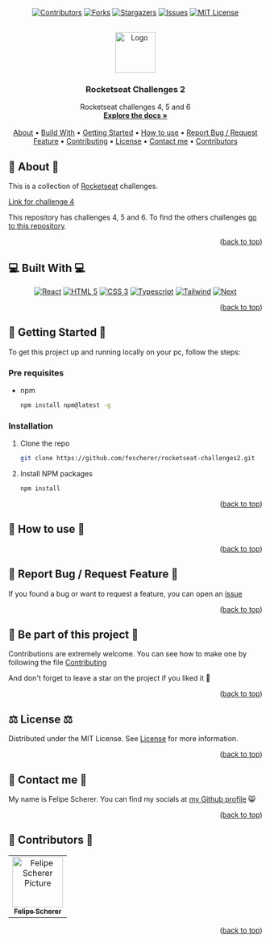 <a name="readme-top"></a>

<div align="center">

[![Contributors][contributors-shield]][contributors-url]
[![Forks][forks-shield]][forks-url]
[![Stargazers][stars-shield]][stars-url]
[![Issues][issues-shield]][issues-url]
[![MIT License][license-shield]][license-url]

  <br />
  <a href="https://github.com/fescherer/rocketseat-challenges2">
    <img src="https://github.com/fescherer/rocketseat-challenges2/assets/62115215/1221e296-30b0-4833-bf10-1a4f55a45e92" alt="Logo" width="80" height="80">
  </a>

<h3 align="center">Rocketseat Challenges 2</h3>

<p align="center">

Rocketseat challenges 4, 5 and 6
<br />
<a href="https://github.com/fescherer/rocketseat-challenges2"><strong>Explore the docs »</strong></a>
<br />
<br />
<a href="#about">About</a>
•
<a href="#stack">Build With</a>
•
<a href="#install">Getting Started</a>
•
<a href="#usage">How to use</a>
•
<a href="#issue">Report Bug / Request Feature</a>
•
<a href="#contributing">Contributing</a>
•
<a href="#license">License</a>
•
<a href="#contact">Contact me</a>
•
<a href="#contributors">Contributors</a>

</p>
</div>

<!-- **********************🐲About🐲********************** -->

<a name="about"></a>

## 💬 About 💬

This is a collection of [Rocketseat](https://www.rocketseat.com.br) challenges.

[Link for challenge 4](https://challenge-04.felipescherer.com)

This repository has challenges 4, 5 and 6. To find the others challenges [go to this repository](https://github.com/fescherer/rocketseat-challenges).

<p align="right">(<a href="#readme-top">back to top</a>)</p>

<!-- **********************🐲Built With🐲********************** -->

<a name="stack"></a>

## 💻 Built With 💻

<div align="center">

[![React][React.js]][React-url]
[![HTML 5][html 5]][html-url]
[![CSS 3][css 3]][css-url]
[![Typescript][typescript]][typescript-url]
[![Tailwind][Tailwind]][tailwind-url]
[![Next][Next.js]][Next-url]

</div>

<p align="right">(<a href="#readme-top">back to top</a>)</p>

<!-- **********************🐲Getting Started🐲********************** -->

<a name="install"></a>

## 🚂 Getting Started 🚂

To get this project up and running locally on your pc, follow the steps:

### Pre requisites

- npm
  ```sh
  npm install npm@latest -g
  ```

### Installation

1. Clone the repo
   ```sh
   git clone https://github.com/fescherer/rocketseat-challenges2.git
   ```

2. Install NPM packages
   ```sh
   npm install
   ```

<p align="right">(<a href="#readme-top">back to top</a>)</p>

<!-- **********************🐲How to use🐲********************** -->

<a name="usage"></a>

## 🙋 How to use 🙋

<p align="right">(<a href="#readme-top">back to top</a>)</p>

<!-- **********************🐲Report Bug / Request Feature🐲********************** -->
<a name="issue"></a>

## 🐞 Report Bug / Request Feature 🐞

If you found a bug or want to request a feature, you can open an [issue](https://github.com/fescherer/utils/blob/main/ISSUE.md)

<p align="right">(<a href="#readme-top">back to top</a>)</p>


<!-- **********************🐲Be part of this project🐲********************** -->
<a name="contributing"></a>

## 👋 Be part of this project 👋

Contributions are extremely welcome. You can see how to make one by following the file [Contributing](https://github.com/fescherer/utils/blob/main/CONTRIBUTING.md)

And don't forget to leave a star on the project if you liked it 🤩

<p align="right">(<a href="#readme-top">back to top</a>)</p>


<!-- **********************🐲License🐲********************** -->
<a name="license"></a>

## ⚖️ License ⚖️

Distributed under the MIT License. See [License](LICENSE) for more information.

<p align="right">(<a href="#readme-top">back to top</a>)</p>


<!-- **********************🐲Contact Me🐲********************** -->
<a name="contact"></a>

## 💬 Contact me 💬

My name is Felipe Scherer. You can find my socials at [my Github profile](https://github.com/fescherer) 😸

<p align="right">(<a href="#readme-top">back to top</a>)</p>

<!-- **********************🐲Contributors🐲********************** -->

<a name="contributors"></a>

## 🤗 Contributors 🤗

<table>
  <tr>
    <td align="center">
      <a href="https://github.com/fescherer">
        <img src="https://avatars.githubusercontent.com/u/62115215" width="100px;" alt="Felipe Scherer Picture"/><br>
        <sub>
          <b>Felipe Scherer</b>
        </sub>
      </a>
    </td>
  </tr>
</table>

<p align="right">(<a href="#readme-top">back to top</a>)</p>

<!-- Badges and Badges Link -->
<!-- https://github.com/Ileriayo/markdown-badges -->
[contributors-shield]: https://img.shields.io/github/contributors/fescherer/rocketseat-challenges2.svg?style=for-the-badge
[contributors-url]: https://github.com/fescherer/rocketseat-challenges2/graphs/contributors
[forks-shield]: https://img.shields.io/github/forks/fescherer/rocketseat-challenges2.svg?style=for-the-badge
[forks-url]: https://github.com/fescherer/rocketseat-challenges2/network/members
[stars-shield]: https://img.shields.io/github/stars/fescherer/rocketseat-challenges2.svg?style=for-the-badge
[stars-url]: https://github.com/fescherer/rocketseat-challenges2/stargazers
[issues-shield]: https://img.shields.io/github/issues/fescherer/rocketseat-challenges2.svg?style=for-the-badge
[issues-url]: https://github.com/fescherer/rocketseat-challenges2/issues
[license-shield]: https://img.shields.io/github/license/fescherer/rocketseat-challenges2.svg?style=for-the-badge
[license-url]: https://github.com/fescherer/rocketseat-challenges2/blob/master/LICENSE
[linkedin-shield]: https://img.shields.io/badge/-LinkedIn-black.svg?style=for-the-badge&logo=linkedin&colorB=0E76A8
[linkedin-url]: https://www.linkedin.com/in/fescherer
[youtube-shield]: https://img.shields.io/badge/YouTube-FF0000?style=for-the-badge&logo=youtube&logoColor=white
[youtube-url]: https://www.youtube.com/channel/UCySqmz_Rohnl53VLoNQsnKg
[github-shield]: https://img.shields.io/badge/Github-000000?style=for-the-badge&logo=github&logoColor=white
[github-url]: https://github.com/fescherer

[HTML 5]: https://img.shields.io/badge/HTML5-E34F26?style=for-the-badge&logo=html5&logoColor=white
[html-url]: https://developer.mozilla.org/en-US/docs/Web/HTML
[CSS 3]: https://img.shields.io/badge/CSS3-1572B6?style=for-the-badge&logo=css3&logoColor=white
[css-url]: https://developer.mozilla.org/en-US/docs/Web/CSS
[Typescript]: https://img.shields.io/badge/TypeScript-007ACC?style=for-the-badge&logo=typescript&logoColor=white
[typescript-url]: https://www.typescriptlang.org
[Tailwind]: https://img.shields.io/badge/tailwindcss-%2338B2AC.svg?style=for-the-badge&logo=tailwind-css&logoColor=white
[tailwind-url]: https://tailwindcss.com
[Next.js]: https://img.shields.io/badge/next.js-000000?style=for-the-badge&logo=nextdotjs&logoColor=white
[Next-url]: https://nextjs.org/
[React.js]: https://img.shields.io/badge/React-20232A?style=for-the-badge&logo=react&logoColor=61DAFB
[React-url]: https://reactjs.org/
